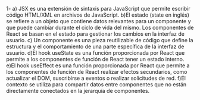 
1- a) JSX es una extensión de sintaxis para JavaScript que permite escribir código HTML/XML en archivos de JavaScript. 
b)El estado (state en inglés) se refiere a un objeto que contiene datos relevantes para un componente y que puede cambiar durante el ciclo de vida del mismo. Los componentes de React se basan en el estado para gestionar los cambios en la interfaz de usuario.
c) Un componente es una pieza reutilizable de código que define la estructura y el comportamiento de una parte específica de la interfaz de usuario.
d)El hook useState es una función proporcionada por React que permite a los componentes de función de React tener un estado interno. 
e)El hook useEffect es una función proporcionada por React que permite a los componentes de función de React realizar efectos secundarios, como actualizar el DOM, suscribirse a eventos o realizar solicitudes de red. 
f)El contexto se utiliza para compartir datos entre componentes que no están directamente conectados en la jerarquía de componentes.
